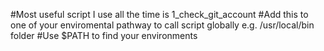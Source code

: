 #Most useful script I use all the time is 1_check_git_account
#Add this to one of your enviromental pathway to call script globally e.g. /usr/local/bin folder 
#Use $PATH to find your environments
